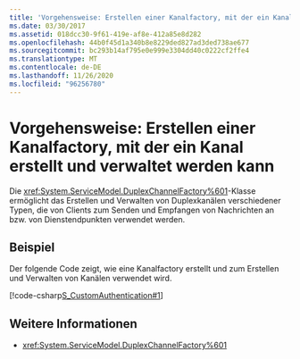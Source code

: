 ```yaml
---
title: 'Vorgehensweise: Erstellen einer Kanalfactory, mit der ein Kanal erstellt und verwaltet werden kann'
ms.date: 03/30/2017
ms.assetid: 018dcc30-9f61-419e-af8e-412a85e8d282
ms.openlocfilehash: 44b0f45d1a340b8e8229ded827ad3ded738ae677
ms.sourcegitcommit: bc293b14af795e0e999e3304dd40c0222cf2ffe4
ms.translationtype: MT
ms.contentlocale: de-DE
ms.lasthandoff: 11/26/2020
ms.locfileid: "96256780"
---
```

# <a name="how-to-create-a-channel-factory-and-use-it-to-create-and-manage-channels"></a>Vorgehensweise: Erstellen einer Kanalfactory, mit der ein Kanal erstellt und verwaltet werden kann

Die <xref:System.ServiceModel.DuplexChannelFactory%601>-Klasse ermöglicht das Erstellen und Verwalten von Duplexkanälen verschiedener Typen, die von Clients zum Senden und Empfangen von Nachrichten an bzw. von Dienstendpunkten verwendet werden.  
  
## <a name="example"></a>Beispiel  

 Der folgende Code zeigt, wie eine Kanalfactory erstellt und zum Erstellen und Verwalten von Kanälen verwendet wird.  
  
 [!code-csharp[S_CustomAuthentication#1](../../../../samples/snippets/csharp/VS_Snippets_CFX/s_customauthentication/cs/instance.cs#1)]  
  
## <a name="see-also"></a>Weitere Informationen

- <xref:System.ServiceModel.DuplexChannelFactory%601>

